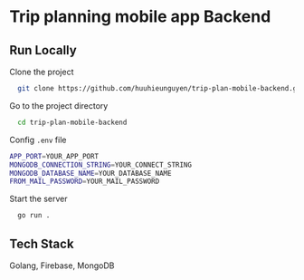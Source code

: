 # Trip planning mobile app Backend

## Run Locally

Clone the project

```bash
  git clone https://github.com/huuhieunguyen/trip-plan-mobile-backend.git
```

Go to the project directory

```bash
  cd trip-plan-mobile-backend
```

Config `.env` file

```bash
APP_PORT=YOUR_APP_PORT
MONGODB_CONNECTION_STRING=YOUR_CONNECT_STRING
MONGODB_DATABASE_NAME=YOUR_DATABASE_NAME
FROM_MAIL_PASSWORD=YOUR_MAIL_PASSWORD
```

Start the server

```bash
  go run .
```

## Tech Stack

Golang, Firebase, MongoDB

